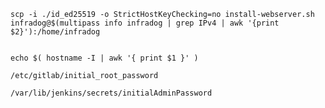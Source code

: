     scp -i ./id_ed25519 -o StrictHostKeyChecking=no install-webserver.sh infradog@$(multipass info infradog | grep IPv4 | awk '{print $2}'):/home/infradog


    echo $( hostname -I | awk '{ print $1 }' )

    /etc/gitlab/initial_root_password

    /var/lib/jenkins/secrets/initialAdminPassword